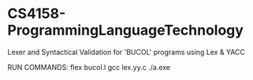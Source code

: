 # CS4158-ProgrammingLanguageTechnology

Lexer and Syntactical Validation for 'BUCOL' programs using Lex & YACC

RUN COMMANDS:
flex bucol.l
gcc lex.yy.c
./a.exe

